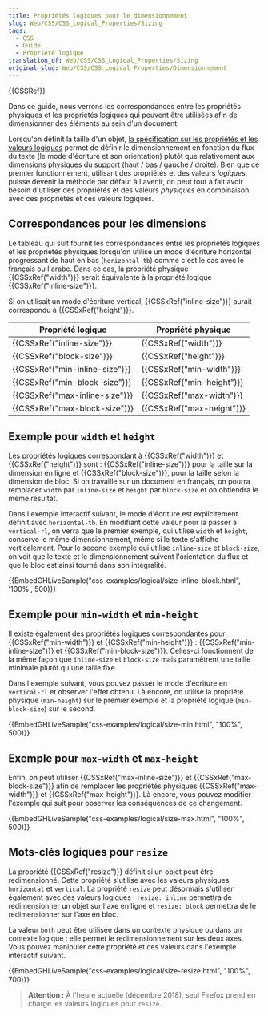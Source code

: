 ```yaml
---
title: Propriétés logiques pour le dimensionnement
slug: Web/CSS/CSS_Logical_Properties/Sizing
tags:
  - CSS
  - Guide
  - Propriété logique
translation_of: Web/CSS/CSS_Logical_Properties/Sizing
original_slug: Web/CSS/CSS_Logical_Properties/Dimensionnement
---
```


{{CSSRef}}

Dans ce guide, nous verrons les correspondances entre les propriétés physiques et les propriétés logiques qui peuvent être utilisées afin de dimensionner des éléments au sein d'un document.

Lorsqu'on définit la taille d'un objet, [la spécification sur les propriétés et les valeurs logiques](https://drafts.csswg.org/css-logical/) permet de définir le dimensionnement en fonction du flux du texte (le mode d'écriture et son orientation) plutôt que relativement aux dimensions physiques du support (haut / bas / gauche / droite). Bien que ce premier fonctionnement, utilisant des propriétés et des valeurs _logiques_, puisse devenir la méthode par défaut à l'avenir, on peut tout à fait avoir besoin d'utiliser des propriétés et des valeurs _physiques_ en combinaison avec ces propriétés et ces valeurs logiques.

## Correspondances pour les dimensions

Le tableau qui suit fournit les correspondances entre les propriétés logiques et les propriétés physiques lorsqu'on utilise un mode d'écriture horizontal progressant de haut en bas (`horizontal-tb`) comme c'est le cas avec le français ou l'arabe. Dans ce cas, la propriété physique {{CSSxRef("width")}} serait équivalente à la propriété logique {{CSSxRef("inline-size")}}.

Si on utilisait un mode d'écriture vertical, {{CSSxRef("inline-size")}} aurait correspondu à {{CSSxRef("height")}}.

| Propriété logique                        | Propriété physique               |
| ---------------------------------------- | -------------------------------- |
| {{CSSxRef("inline-size")}}     | {{CSSxRef("width")}}     |
| {{CSSxRef("block-size")}}         | {{CSSxRef("height")}}     |
| {{CSSxRef("min-inline-size")}} | {{CSSxRef("min-width")}} |
| {{CSSxRef("min-block-size")}} | {{CSSxRef("min-height")}} |
| {{CSSxRef("max-inline-size")}} | {{CSSxRef("max-width")}} |
| {{CSSxRef("max-block-size")}} | {{CSSxRef("max-height")}} |

## Exemple pour `width` et `height`

Les propriétés logiques correspondant à {{CSSxRef("width")}} et {{CSSxRef("height")}} sont : {{CSSxRef("inline-size")}} pour la taille sur la dimension en ligne et {{CSSxRef("block-size")}}, pour la taille selon la dimension de bloc. Si on travaille sur un document en français, on pourra remplacer `width` par `inline-size` et `height` par `block-size` et on obtiendra le même résultat.

Dans l'exemple interactif suivant, le mode d'écriture est explicitement définit avec `horizontal-tb`. En modifiant cette valeur pour la passer à `vertical-rl`, on verra que le premier exemple, qui utilise `width` et `height`, conserve le même dimensionnement, même si le texte s'affiche verticalement. Pour le second exemple qui utilise `inline-size` et `block-size`, on voit que le texte et le dimensionnement suivent l'orientation du flux et que le bloc est ainsi tourné dans son intégralité.

{{EmbedGHLiveSample("css-examples/logical/size-inline-block.html", '100%', 500)}}

## Exemple pour `min-width` et `min-height`

Il existe également des propriétés logiques correspondantes pour {{CSSxRef("min-width")}} et {{CSSxRef("min-height")}} : {{CSSxRef("min-inline-size")}} et {{CSSxRef("min-block-size")}}. Celles-ci fonctionnent de la même façon que `inline-size` et `block-size` mais paramètrent une taille minimale plutôt qu'une taille fixe.

Dans l'exemple suivant, vous pouvez passer le mode d'écriture en `vertical-rl` et observer l'effet obtenu. Là encore, on utilise la propriété physique (`min-height`) sur le premier exemple et la propriété logique (`min-block-size`) sur le second.

{{EmbedGHLiveSample("css-examples/logical/size-min.html", "100%", 500)}}

## Exemple pour `max-width` et `max-height`

Enfin, on peut utiliser {{CSSxRef("max-inline-size")}} et {{CSSxRef("max-block-size")}} afin de remplacer les propriétés physiques {{CSSxRef("max-width")}} et {{CSSxRef("max-height")}}. Là encore, vous pouvez modifier l'exemple qui suit pour observer les conséquences de ce changement.

{{EmbedGHLiveSample("css-examples/logical/size-max.html", "100%", 500)}}

## Mots-clés logiques pour `resize`

La propriété {{CSSxRef("resize")}} définit si un objet peut être redimensionné. Cette propriété s'utilise avec les valeurs physiques `horizontal` et `vertical`. La propriété `resize` peut désormais s'utiliser également avec des valeurs logiques : `resize: inline` permettra de redimensionner un objet sur l'axe en ligne et `resize: block` permettra de le redimensionner sur l'axe en bloc.

La valeur `both` peut être utilisée dans un contexte physique ou dans un contexte logique : elle permet le redimensionnement sur les deux axes. Vous pouvez manipuler cette propriété et ces valeurs dans l'exemple interactif suivant.

{{EmbedGHLiveSample("css-examples/logical/size-resize.html", "100%", 700)}}

> **Attention :** À l'heure actuelle (décembre 2018), seul Firefox prend en charge les valeurs logiques pour `resize`.
